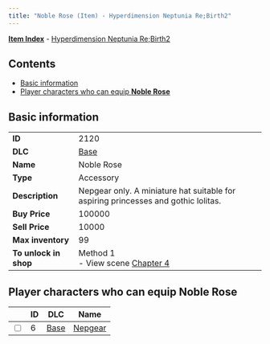 ```yaml
---
title: "Noble Rose (Item) - Hyperdimension Neptunia Re;Birth2"
---
```


[**Item Index**](/neptunia/rb2/item/index.html) - [Hyperdimension Neptunia Re;Birth2](/neptunia/rb2)

## Contents

- [Basic information](#basic-information)
- [Player characters who can equip **Noble Rose**](#player-characters-who-can-equip-noble-rose)

## Basic information

|   |   |
| -- | -- |
| **ID** | 2120 |
| **DLC** | [Base](/neptunia/rb2/dlc/0-base.html) |
| **Name** | Noble Rose |
| **Type** | Accessory |
| **Description** | Nepgear only. A miniature hat suitable for aspiring princesses and gothic lolitas. |
| **Buy Price** | 100000 |
| **Sell Price** | 10000 |
| **Max inventory** | 99 |
| **To unlock in shop** | Method 1<br />- View scene [Chapter 4](/neptunia/rb2/scene/0-301-chapter-4.html) |

## Player characters who can equip **Noble Rose**

|    | ID | DLC | Name |
| -- | -- | --- | ---- |
| <input type="checkbox" id="rb2-player-0-6" class="trackbox" /> | 6 | [Base](/neptunia/rb2/dlc/0-base.html) | [Nepgear](/neptunia/rb2/player/0-6-nepgear.html) |